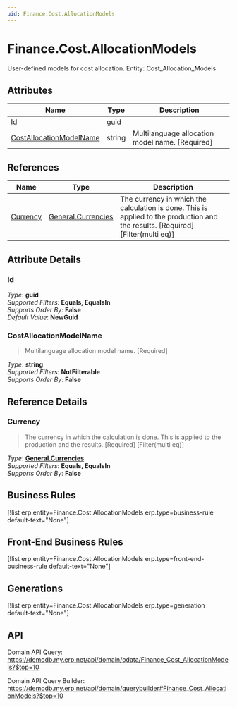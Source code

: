 ```yaml
---
uid: Finance.Cost.AllocationModels
---
```

# Finance.Cost.AllocationModels

User-defined models for cost allocation. Entity: Cost_Allocation_Models

## Attributes

| Name | Type | Description |
| ---- | ---- | --- |
| [Id](Finance.Cost.AllocationModels.md#Id) | guid |  
| [CostAllocationModelName](Finance.Cost.AllocationModels.md#CostAllocationModelName) | string | Multilanguage allocation model name. [Required] 

## References

| Name | Type | Description |
| ---- | ---- | --- |
| [Currency](Finance.Cost.AllocationModels.md#Currency) | [General.Currencies](General.Currencies.md) | The currency in which the calculation is done. This is applied to the production and the results. [Required] [Filter(multi eq)] |


## Attribute Details

### Id

_Type_: **guid**  
_Supported Filters_: **Equals, EqualsIn**  
_Supports Order By_: **False**  
_Default Value_: **NewGuid**  

### CostAllocationModelName

> Multilanguage allocation model name. [Required]

_Type_: **string**  
_Supported Filters_: **NotFilterable**  
_Supports Order By_: **False**  


## Reference Details

### Currency

> The currency in which the calculation is done. This is applied to the production and the results. [Required] [Filter(multi eq)]

_Type_: **[General.Currencies](General.Currencies.md)**  
_Supported Filters_: **Equals, EqualsIn**  
_Supports Order By_: **False**  



## Business Rules

[!list erp.entity=Finance.Cost.AllocationModels erp.type=business-rule default-text="None"]

## Front-End Business Rules

[!list erp.entity=Finance.Cost.AllocationModels erp.type=front-end-business-rule default-text="None"]

## Generations

[!list erp.entity=Finance.Cost.AllocationModels erp.type=generation default-text="None"]

## API

Domain API Query:
<https://demodb.my.erp.net/api/domain/odata/Finance_Cost_AllocationModels?$top=10>

Domain API Query Builder:
<https://demodb.my.erp.net/api/domain/querybuilder#Finance_Cost_AllocationModels?$top=10>

